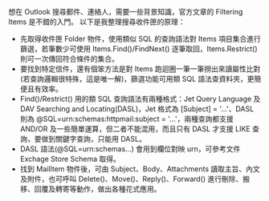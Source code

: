 想在 Outlook 搜尋郵件、連絡人，需要一些背景知識，官方文章的 Filtering Items 是不錯的入門。
以下是我整理搜尋收件匣的原理：
* 先取得收件匣 Folder 物件，使用類似 SQL 的查詢語法對 Items 項目集合進行篩選，若筆數少可使用 Items.Find()/FindNext() 逐筆取回，Items.Restrict() 則可一次傳回符合條件的集合。
* 要找到特定信件，還有個笨方法是對 Items 跑迴圈一筆一筆撈出來讀屬性比對(若查詢邏輯很特殊，這是唯一解)，篩選功能可用類 SQL 語法查資料夾，更簡便且有效率。
* Find()/Restrict() 用的類 SQL 查詢語法有兩種格式：Jet Query Language 及 DAV Searching and Locating(DASL)，Jet 格式為 [Subject] = '...'、DASL 則為 @SQL=urn:schemas:httpmail:subject = '...'，兩種查詢都支援 AND/OR 及一些簡單運算，但二者不能混用，而且只有 DASL 才支援 LIKE 查詢，要做到關鍵字查詢，只能用 DASL。
* DASL 語法(@SQL=urn:schemas...) 會用到欄位對映 urn，可參考文件 Exchage Store Schema 取得。
* 找到 MailItem 物件後，可由 Subject、Body、Attachments 讀取主旨、內文及附件，也可呼叫 Delete()、Move()、Reply()、Forward() 進行刪除、搬移、回覆及轉寄等動作，做出各種花式應用。
